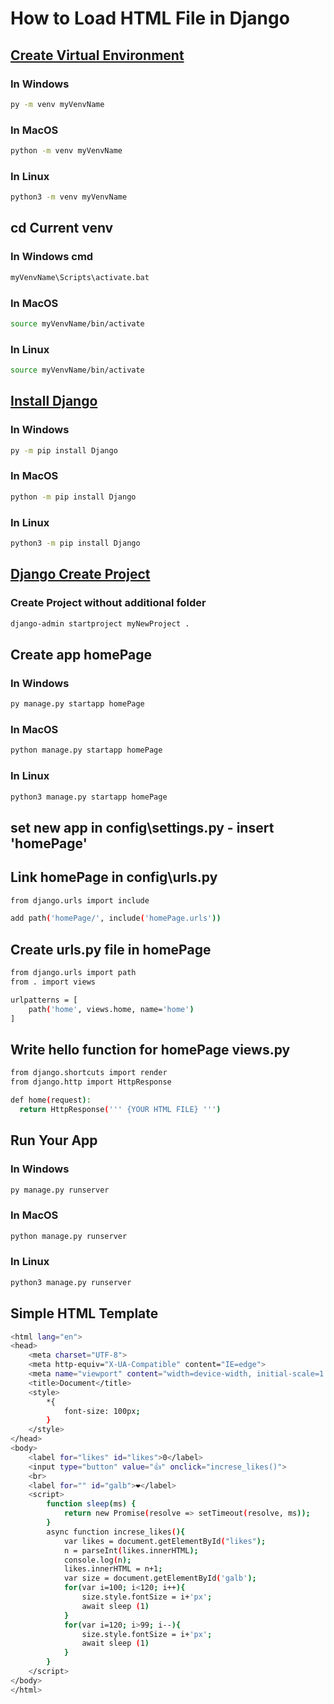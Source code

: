 # How to Load HTML File in Django

## <a href="https://www.w3schools.com/django/django_create_virtual_environment.php">Create Virtual Environment</a>
### In Windows
```bash
py -m venv myVenvName
```
### In MacOS
```bash
python -m venv myVenvName
```
### In Linux
```bash
python3 -m venv myVenvName
```

## cd Current venv
### In Windows cmd
```bash
myVenvName\Scripts\activate.bat
```
### In MacOS
```bash
source myVenvName/bin/activate
```
### In Linux
```bash
source myVenvName/bin/activate
```

## <a href="https://www.w3schools.com/django/django_install_django.php">Install Django</a>
### In Windows
```bash
py -m pip install Django
```
### In MacOS
```bash
python -m pip install Django
```
### In Linux
```bash
python3 -m pip install Django
```

## <a href="https://www.w3schools.com/django/django_create_project.php">Django Create Project</a>
### Create Project without additional folder
```bash
django-admin startproject myNewProject .
```

## Create app homePage
### In Windows
```bash
py manage.py startapp homePage
```
### In MacOS
```bash
python manage.py startapp homePage
```
### In Linux
```bash
python3 manage.py startapp homePage
```

## set new app in config\settings.py - insert 'homePage'

## Link homePage in config\urls.py
```bash
from django.urls import include
```
```bash
add path('homePage/', include('homePage.urls'))
```


## Create urls.py file in homePage
```bash
from django.urls import path
from . import views

urlpatterns = [
    path('home', views.home, name='home')
]
```

## Write hello function for homePage views.py
```bash
from django.shortcuts import render
from django.http import HttpResponse

def home(request):
  return HttpResponse(''' {YOUR HTML FILE} ''')
```

## Run Your App
### In Windows
```bash
py manage.py runserver
```
### In MacOS
```bash
python manage.py runserver
```
### In Linux
```bash
python3 manage.py runserver
```

## Simple HTML Template
```bash
<html lang="en">
<head>
    <meta charset="UTF-8">
    <meta http-equiv="X-UA-Compatible" content="IE=edge">
    <meta name="viewport" content="width=device-width, initial-scale=1.0">
    <title>Document</title>
    <style>
        *{
            font-size: 100px;
        }
    </style>
</head>
<body>
    <label for="likes" id="likes">0</label>
    <input type="button" value="👍" onclick="increse_likes()">
    <br>
    <label for="" id="galb">❤️</label>
    <script>
        function sleep(ms) {
            return new Promise(resolve => setTimeout(resolve, ms));
        }
        async function increse_likes(){
            var likes = document.getElementById("likes");
            n = parseInt(likes.innerHTML);
            console.log(n);
            likes.innerHTML = n+1;
            var size = document.getElementById('galb');
            for(var i=100; i<120; i++){
                size.style.fontSize = i+'px';
                await sleep (1)
            }
            for(var i=120; i>99; i--){
                size.style.fontSize = i+'px';
                await sleep (1)
            }
        }
    </script>
</body>
</html>
```

